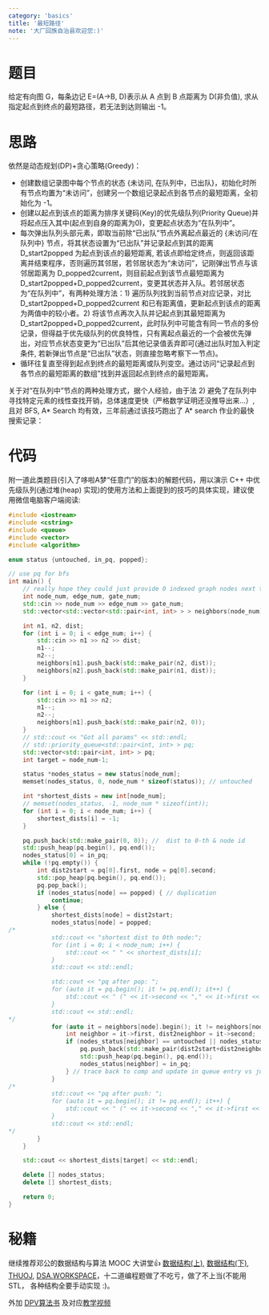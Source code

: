```yaml
---
category: 'basics'
title: '最短路径'
note: '大厂回族自治县欢迎您:)'
---
```


# 题目

给定有向图 G，每条边记 E=(A->B, D)表示从 A 点到 B 点距离为 D(非负值), 求从指定起点到终点的最短路径，若无法到达则输出 -1。

# 思路

依然是动态规划(DP)+贪心策略(Greedy)：

+ 创建数组记录图中每个节点的状态 {未访问, 在队列中，已出队}，初始化时所有节点均置为“未访问”，创建另一个数组记录起点到各节点的最短距离，全初始化为 -1。
+ 创建以起点到该点的距离为排序关键码(Key)的优先级队列(Priority Queue)并将起点压入其中(起点到自身的距离为0)，变更起点状态为“在队列中”。
+ 每次弹出队列头部元素，即取当前除“已出队”节点外离起点最近的 {未访问/在队列中} 节点，将其状态设置为“已出队”并记录起点到其的距离 D_start2popped 为起点到该点的最短距离, 若该点即给定终点，则返回该距离并结束程序，否则遍历其邻居，若邻居状态为“未访问”，记刚弹出节点与该邻居距离为 D_popped2current，则目前起点到该节点最短距离为 D_start2popped+D_popped2current，变更其状态并入队。若邻居状态为“在队列中”，有两种处理方法：1) 遍历队列找到当前节点对应记录，对比D_start2popped+D_popped2current 和已有距离值，更新起点到该点的距离为两值中的较小者。2) 将该节点再次入队并记起点到其最短距离为 D_start2popped+D_popped2current，此时队列中可能含有同一节点的多份记录，但得益于优先级队列的优良特性，只有离起点最近的一个会被优先弹出，对应节点状态变更为“已出队”后其他记录值丢弃即可(通过出队时加入判定条件, 若新弹出节点是“已出队”状态，则直接忽略考察下一节点)。
+ 循环往复直至得到起点到终点的最短距离或队列变空。通过访问“记录起点到各节点的最短距离的数组”找到并返回起点到终点的最短距离。

关于对“在队列中”节点的两种处理方式，据个人经验，由于法 2) 避免了在队列中寻找特定元素的线性查找开销，总体速度更快（严格数学证明还没推导出来...）, 且对 BFS, A* Search 均有效，三年前通过该技巧跑出了 A* search 作业的最快搜索记录：


# 代码

附一道此类题目(引入了哆啦A梦“任意门”的版本)的解题代码，用以演示 C++ 中优先级队列(通过堆(heap) 实现)的使用方法和上面提到的技巧的具体实现，建议使用微信电脑客户端阅读:

```cpp
#include <iostream>
#include <cstring>
#include <queue>
#include <vector>
#include <algorithm>

enum status {untouched, in_pq, popped};

// use pq for bfs
int main() {
    // really hope they could just provide 0 indexed graph nodes next time
    int node_num, edge_num, gate_num;
    std::cin >> node_num >> edge_num >> gate_num;
    std::vector<std::vector<std::pair<int, int> > > neighbors(node_num);

    int n1, n2, dist;
    for (int i = 0; i < edge_num; i++) {
        std::cin >> n1 >> n2 >> dist;
        n1--;
        n2--;
        neighbors[n1].push_back(std::make_pair(n2, dist));
        neighbors[n2].push_back(std::make_pair(n1, dist));
    }

    for (int i = 0; i < gate_num; i++) {
        std::cin >> n1 >> n2;
        n1--;
        n2--;
        neighbors[n1].push_back(std::make_pair(n2, 0));
    }
    // std::cout << "Got all params" << std::endl;
    // std::priority_queue<std::pair<int, int> > pq;
    std::vector<std::pair<int, int> > pq;
    int target = node_num-1;

    status *nodes_status = new status[node_num];
    memset(nodes_status, 0, node_num * sizeof(status)); // untouched

    int *shortest_dists = new int[node_num];
    // memset(nodes_status, -1, node_num * sizeof(int));
    for (int i = 0; i < node_num; i++) {
        shortest_dists[i] = -1;
    }

    pq.push_back(std::make_pair(0, 0)); //  dist to 0-th & node id
    std::push_heap(pq.begin(), pq.end());
    nodes_status[0] = in_pq;
    while (!pq.empty()) {
        int dist2start = pq[0].first, node = pq[0].second;
        std::pop_heap(pq.begin(), pq.end());
        pq.pop_back();
        if (nodes_status[node] == popped) { // duplication
            continue;
        } else {
            shortest_dists[node] = dist2start;
            nodes_status[node] = popped;
/*
            std::cout << "shortest dist to 0th node:";
            for (int i = 0; i < node_num; i++) {
                std::cout << " " << shortest_dists[i];
            }
            std::cout << std::endl;

            std::cout << "pq after pop: ";
            for (auto it = pq.begin(); it != pq.end(); it++) {
                std::cout << " (" << it->second << "," << it->first << ")";
            }
            std::cout << std::endl;
*/        
            for (auto it = neighbors[node].begin(); it != neighbors[node].end(); it++) {
                int neighbor = it->first, dist2neighbor = it->second;
                if (nodes_status[neighbor] == untouched || nodes_status[neighbor] == in_pq) {
                    pq.push_back(std::make_pair(dist2start+dist2neighbor, neighbor));
                    std::push_heap(pq.begin(), pq.end());
                    nodes_status[neighbor] = in_pq;
                } // trace back to comp and update in queue entry vs just add duplicated one
            }
/*
            std::cout << "pq after push: ";
            for (auto it = pq.begin(); it != pq.end(); it++) {
                std::cout << " (" << it->second << "," << it->first << ")";
            }
            std::cout << std::endl;
*/
        }
    }

    std::cout << shortest_dists[target] << std::endl;

    delete [] nodes_status;
    delete [] shortest_dists;

    return 0;
}

```

# 秘籍

继续推荐邓公的数据结构与算法 MOOC 大讲堂👍 [数据结构(上)](https://next.xuetangx.com/course/THU08091000384), [数据结构(下)](https://next.xuetangx.com/course/THU08091002048), [THUOJ](https://dsa.cs.tsinghua.edu.cn/oj/), [DSA.WORKSPACE](https://github.com/pmixer/dsa.workspace)，十二道编程题做了不吃亏，做了不上当(不能用 STL， 各种结构全要手动实现 :)。

外加 [DPV算法书](http://algorithmics.lsi.upc.edu/docs/Dasgupta-Papadimitriou-Vazirani.pdf "Dasgupta S, Papadimitriou C H, Vazirani U V. Algorithms[M]. New York: McGraw-Hill Higher Education, 2008.") 及对应[教学视频](https://classroom.udacity.com/courses/ud401 "Gatech CS6515 Course")
